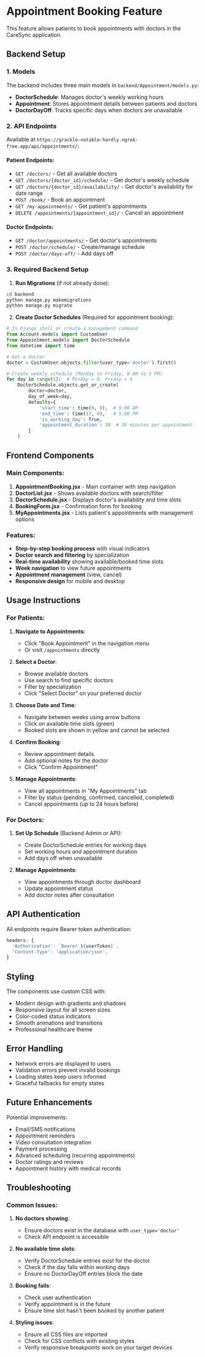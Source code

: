 # Appointment Booking Feature

This feature allows patients to book appointments with doctors in the CareSync application.

## Backend Setup

### 1. Models

The backend includes three main models in `backend/Appointment/models.py`:

- **DoctorSchedule**: Manages doctor's weekly working hours
- **Appointment**: Stores appointment details between patients and doctors
- **DoctorDayOff**: Tracks specific days when doctors are unavailable

### 2. API Endpoints

Available at `https://grackle-notable-hardly.ngrok-free.app/api/appointments/`:

#### Patient Endpoints:

- `GET /doctors/` - Get all available doctors
- `GET /doctors/{doctor_id}/schedule/` - Get doctor's weekly schedule
- `GET /doctors/{doctor_id}/availability/` - Get doctor's availability for date range
- `POST /book/` - Book an appointment
- `GET /my-appointments/` - Get patient's appointments
- `DELETE /appointments/{appointment_id}/` - Cancel an appointment

#### Doctor Endpoints:

- `GET /doctor/appointments/` - Get doctor's appointments
- `POST /doctor/schedule/` - Create/manage schedule
- `POST /doctor/days-off/` - Add days off

### 3. Required Backend Setup

1. **Run Migrations** (if not already done):

```bash
cd backend
python manage.py makemigrations
python manage.py migrate
```

2. **Create Doctor Schedules** (Required for appointment booking):

```python
# In Django shell or create a management command
from Account.models import CustomUser
from Appointment.models import DoctorSchedule
from datetime import time

# Get a doctor
doctor = CustomUser.objects.filter(user_type='doctor').first()

# Create weekly schedule (Monday to Friday, 9 AM to 5 PM)
for day in range(5):  # Monday = 0, Friday = 4
    DoctorSchedule.objects.get_or_create(
        doctor=doctor,
        day_of_week=day,
        defaults={
            'start_time': time(9, 0),  # 9:00 AM
            'end_time': time(17, 0),   # 5:00 PM
            'is_working_day': True,
            'appointment_duration': 30  # 30 minutes per appointment
        }
    )
```

## Frontend Components

### Main Components:

1. **AppointmentBooking.jsx** - Main container with step navigation
2. **DoctorList.jsx** - Shows available doctors with search/filter
3. **DoctorSchedule.jsx** - Displays doctor's availability and time slots
4. **BookingForm.jsx** - Confirmation form for booking
5. **MyAppointments.jsx** - Lists patient's appointments with management options

### Features:

- **Step-by-step booking process** with visual indicators
- **Doctor search and filtering** by specialization
- **Real-time availability** showing available/booked time slots
- **Week navigation** to view future appointments
- **Appointment management** (view, cancel)
- **Responsive design** for mobile and desktop

## Usage Instructions

### For Patients:

1. **Navigate to Appointments**:

   - Click "Book Appointment" in the navigation menu
   - Or visit `/appointments` directly

2. **Select a Doctor**:

   - Browse available doctors
   - Use search to find specific doctors
   - Filter by specialization
   - Click "Select Doctor" on your preferred doctor

3. **Choose Date and Time**:

   - Navigate between weeks using arrow buttons
   - Click on available time slots (green)
   - Booked slots are shown in yellow and cannot be selected

4. **Confirm Booking**:

   - Review appointment details
   - Add optional notes for the doctor
   - Click "Confirm Appointment"

5. **Manage Appointments**:
   - View all appointments in "My Appointments" tab
   - Filter by status (pending, confirmed, cancelled, completed)
   - Cancel appointments (up to 24 hours before)

### For Doctors:

1. **Set Up Schedule** (Backend Admin or API):

   - Create DoctorSchedule entries for working days
   - Set working hours and appointment duration
   - Add days off when unavailable

2. **Manage Appointments**:
   - View appointments through doctor dashboard
   - Update appointment status
   - Add doctor notes after consultation

## API Authentication

All endpoints require Bearer token authentication:

```javascript
headers: {
  'Authorization': `Bearer ${userToken}`,
  'Content-Type': 'application/json',
}
```

## Styling

The components use custom CSS with:

- Modern design with gradients and shadows
- Responsive layout for all screen sizes
- Color-coded status indicators
- Smooth animations and transitions
- Professional healthcare theme

## Error Handling

- Network errors are displayed to users
- Validation errors prevent invalid bookings
- Loading states keep users informed
- Graceful fallbacks for empty states

## Future Enhancements

Potential improvements:

- Email/SMS notifications
- Appointment reminders
- Video consultation integration
- Payment processing
- Advanced scheduling (recurring appointments)
- Doctor ratings and reviews
- Appointment history with medical records

## Troubleshooting

### Common Issues:

1. **No doctors showing**:

   - Ensure doctors exist in the database with `user_type='doctor'`
   - Check API endpoint is accessible

2. **No available time slots**:

   - Verify DoctorSchedule entries exist for the doctor
   - Check if the day falls within working days
   - Ensure no DoctorDayOff entries block the date

3. **Booking fails**:

   - Check user authentication
   - Verify appointment is in the future
   - Ensure time slot hasn't been booked by another patient

4. **Styling issues**:
   - Ensure all CSS files are imported
   - Check for CSS conflicts with existing styles
   - Verify responsive breakpoints work on your target devices

